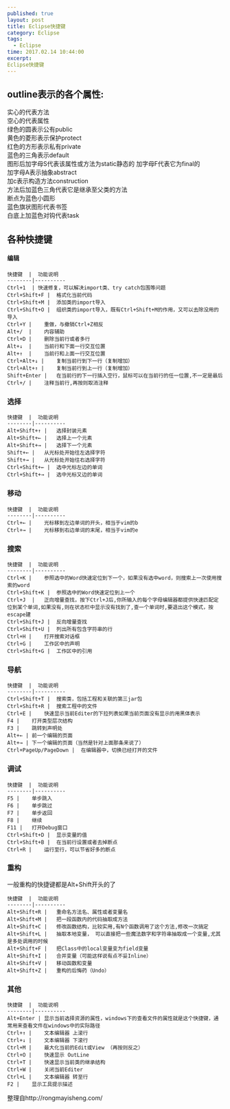 ```yaml
---
published: true
layout: post
title: Eclipse快捷键
category: Eclipse
tags: 
  - Eclipse
time: 2017.02.14 10:44:00
excerpt: 
Eclipse快捷键
---
```


## outline表示的各个属性:   
实心的代表方法   
空心的代表属性   
绿色的圆表示公有public   
黄色的菱形表示保护protect   
红色的方形表示私有private   
蓝色的三角表示default   
图形后加字母S代表该属性或方法为static静态的 加字母F代表它为final的  
加字母A表示抽象abstract  
加c表示构造方法construction   
方法后加蓝色三角代表它是继承至父类的方法   
断点为蓝色小圆形   
蓝色旗状图形代表书签   
白底上加蓝色对钩代表task 

## 各种快捷键  

#### 编辑
    快捷键  |  功能说明
    --------|----------
    Ctrl+1  | 快速修复，可以解决import类、try catch包围等问题
    Ctrl+Shift+F |  格式化当前代码
    Ctrl+Shift+M |  添加类的import导入
    Ctrl+Shift+O |  组织类的import导入，既有Ctrl+Shift+M的作用，又可以去除没用的导入
    Ctrl+Y |    重做，与撤销Ctrl+Z相反
    Alt+/  |    内容辅助
    Ctrl+D |    删除当前行或者多行
    Alt+↓  |    当前行和下面一行交互位置
    Alt+↑  |    当前行和上面一行交互位置
    Ctrl+Alt+↓ |    复制当前行到下一行（复制增加）
    Ctrl+Alt+↑ |    复制当前行到上一行（复制增加）
    Shift+Enter |   在当前行的下一行插入空行，鼠标可以在当前行的任一位置,不一定是最后
    Ctrl+/ |    注释当前行,再按则取消注释


### 选择
    快捷键  |  功能说明
    --------|----------
    Alt+Shift+↑ |   选择封装元素
    Alt+Shift+← |   选择上一个元素
    Alt+Shift+→ |   选择下一个元素
    Shift+← |   从光标处开始往左选择字符
    Shift+→ |   从光标处开始往右选择字符
    Ctrl+Shift+← |  选中光标左边的单词
    Ctrl+Shift+→ |  选中光标又边的单词

### 移动
    快捷键  |  功能说明
    --------|----------
    Ctrl+← |    光标移到左边单词的开头，相当于vim的b
    Ctrl+→ |    光标移到右边单词的末尾，相当于vim的e

### 搜索
    
    快捷键  |  功能说明
    --------|----------
    Ctrl+K |    参照选中的Word快速定位到下一个，如果没有选中word，则搜索上一次使用搜索的word
    Ctrl+Shift+K |  参照选中的Word快速定位到上一个
    Ctrl+J  |   正向增量查找，按下Ctrl+J后,你所输入的每个字母编辑器都提供快速匹配定位到某个单词,如果没有,则在状态栏中显示没有找到了,查一个单词时,要退出这个模式，按escape建
    Ctrl+Shift+J |  反向增量查找
    Ctrl+Shift+U |  列出所有包含字符串的行
    Ctrl+H |    打开搜索对话框
    Ctrl+G |    工作区中的声明
    Ctrl+Shift+G |  工作区中的引用

### 导航
    
    快捷键  |  功能说明
    --------|----------
    Ctrl+Shift+T |  搜索类，包括工程和关联的第三jar包
    Ctrl+Shift+R |  搜索工程中的文件
    Ctrl+E |    快速显示当前Editer的下拉列表如果当前页面没有显示的用黑体表示
    F4 |    打开类型层次结构
    F3 |    跳转到声明处
    Alt+← | 前一个编辑的页面
    Alt+→ | 下一个编辑的页面（当然是针对上面那条来说了）
    Ctrl+PageUp/PageDown |  在编辑器中，切换已经打开的文件

### 调试
    快捷键  |  功能说明
    --------|----------
    F5 |    单步跳入
    F6 |    单步跳过
    F7 |    单步返回
    F8 |    继续
    F11 |   打开Debug窗口
    Ctrl+Shift+D |  显示变量的值
    Ctrl+Shift+B |  在当前行设置或者去掉断点
    Ctrl+R |    运行至行，可以节省好多的断点

### 重构

一般重构的快捷键都是Alt+Shift开头的了  
    
    快捷键  |  功能说明
    --------|----------
    Alt+Shift+R |   重命名方法名、属性或者变量名 
    Alt+Shift+M |   把一段函数内的代码抽取成方法 
    Alt+Shift+C |   修改函数结构，比较实用,有N个函数调用了这个方法,修改一次搞定
    Alt+Shift+L |   抽取本地变量， 可以直接把一些魔法数字和字符串抽取成一个变量,尤其是多处调用的时候
    Alt+Shift+F |   把Class中的local变量变为field变量 
    Alt+Shift+I |   合并变量（可能这样说有点不妥Inline）
    Alt+Shift+V |   移动函数和变量
    Alt+Shift+Z |   重构的后悔药（Undo）

### 其他
    
    快捷键  |  功能说明
    --------|----------
    Alt+Enter | 显示当前选择资源的属性，windows下的查看文件的属性就是这个快捷键，通常用来查看文件在windows中的实际路径
    Ctrl+↑ |    文本编辑器 上滚行
    Ctrl+↓ |    文本编辑器 下滚行
    Ctrl+M |    最大化当前的Edit或View （再按则反之）
    Ctrl+O |    快速显示 OutLine
    Ctrl+T |    快速显示当前类的继承结构
    Ctrl+W |    关闭当前Editer
    Ctrl+L |    文本编辑器 转至行
    F2 |    显示工具提示描述
    

整理自http://rongmayisheng.com/